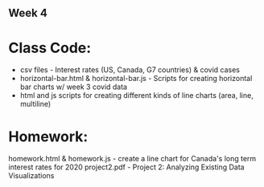 ## Week 4

# Class Code:
* csv files - Interest rates (US, Canada, G7 countries) & covid cases
* horizontal-bar.html & horizontal-bar.js - Scripts for creating horizontal bar charts w/ week 3 covid data
* html and js scripts for creating different kinds of line charts (area, line, multiline)

# Homework:
homework.html & homework.js - create a line chart for Canada's long term interest rates for 2020
project2.pdf - Project 2: Analyzing Existing Data Visualizations
